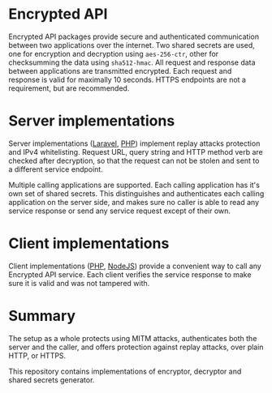 # Encrypted API
Encrypted API packages provide secure and authenticated communication between two applications over the internet. Two shared secrets are used,
one for encryption and decryption using `aes-256-ctr`, other for checksumming the data using `sha512-hmac`. All request and response data
between applications are transmitted encrypted. Each request and response is valid for maximally 10 seconds. HTTPS endpoints are not a
requirement, but are recommended.

# Server implementations
Server implementations ([Laravel](https://github.com/kbs1/encrypted-api-server-laravel), [PHP](https://github.com/kbs1/encrypted-api-server-php))
implement replay attacks protection and IPv4 whitelisting. Request URL, query string and HTTP method verb are checked after decryption, so that the request
can not be stolen and sent to a different service endpoint.

Multiple calling applications are supported.
Each calling application has it's own set of shared secrets. This distinguishes and authenticates each calling application on the server side, and makes
sure no caller is able to read any service response or send any service request except of their own.

# Client implementations
Client implementations ([PHP](https://github.com/kbs1/encrypted-api-client-php), [NodeJS](https://github.com/kbs1/encrypted-api-client-nodejs)) provide
a convenient way to call any Encrypted API service. Each client verifies the service response to make sure it is valid and was not tampered with.

# Summary
The setup as a whole protects using MITM attacks, authenticates both the server and the caller, and offers protection against replay attacks, over
plain HTTP, or HTTPS.

This repository contains implementations of encryptor, decryptor and shared secrets generator.
